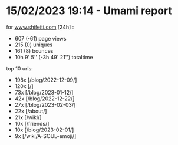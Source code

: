 # 15/02/2023 19:14 - Umami report
for www.shifeiti.com [24h] :

 - 607 (-61) page views
 - 215 (0) uniques
 - 161 (8) bounces
 - 10h 9' 5'' (-3h 49' 21'') totaltime


top 10 urls:
 - 198x [/blog/2022-12-09/]
 - 120x [/]
 - 73x [/blog/2023-01-12/]
 - 42x [/blog/2022-12-22/]
 - 27x [/blog/2023-02-03/]
 - 22x [/about/]
 - 21x [/wiki/]
 - 10x [/friends/]
 - 10x [/blog/2023-02-01/]
 - 9x [/wiki/A-SOUL-emoji/]


